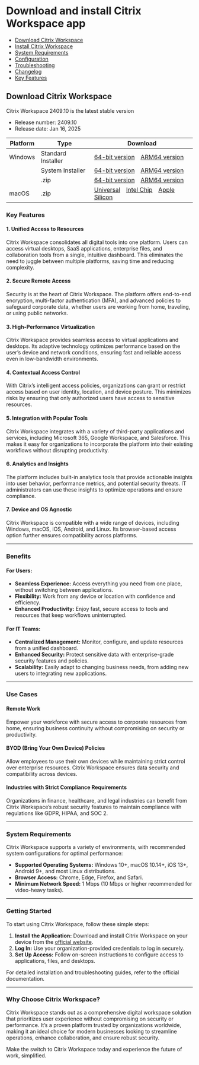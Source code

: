 # Download and install Citrix Workspace app


- [Download Citrix Workspace](#download-citrix-workspace)
- [Install Citrix Workspace](#download-citrix-workspace)
- [System Requirements](#system-requirements)
- [Configuration](#configuration)
- [Troubleshooting](#troubleshooting)
- [Changelog](#changelog)
- [Key Features](#key-features)

## Download Citrix Workspace

Citrix Workspace 2409.10 is the latest stable version

*   Release number: 2409.10
*   Release date: Jan 16, 2025

| Platform | Type             | Download                                                                                                                                                                                                                             |
| -------- | ---------------- | -------------------------------------------------------------------------------------------------------------------------------------------------------------------------------------------------------------------------------------- |
| Windows  | Standard Installer   | [64-bit version](https://www.citrix.com/platform/citrix-workspace-app.html) [ARM64 version](https://www.citrix.com/platform/citrix-workspace-app.html)                                                                                          |
|          | System Installer | [64-bit version](https://www.citrix.com/platform/citrix-workspace-app.html) [ARM64 version](https://www.citrix.com/platform/citrix-workspace-app.html)                                                                                        |
|          | .zip             | [64-bit version](https://www.citrix.com/platform/citrix-workspace-app.html) [ARM64 version](https://www.citrix.com/platform/citrix-workspace-app.html)                                                                                          |
| macOS    | .zip             | [Universal](https://go.microsoft.com/fwlink/?linkid=2298050) [Intel Chip](https://go.microsoft.com/fwlink/?linkid=2298103) [Apple Silicon](https://go.microsoft.com/fwlink/?linkid=2297727) |  


### Key Features

#### 1. **Unified Access to Resources**

Citrix Workspace consolidates all digital tools into one platform. Users can access virtual desktops, SaaS applications, enterprise files, and collaboration tools from a single, intuitive dashboard. This eliminates the need to juggle between multiple platforms, saving time and reducing complexity.

#### 2. **Secure Remote Access**

Security is at the heart of Citrix Workspace. The platform offers end-to-end encryption, multi-factor authentication (MFA), and advanced policies to safeguard corporate data, whether users are working from home, traveling, or using public networks.

#### 3. **High-Performance Virtualization**

Citrix Workspace provides seamless access to virtual applications and desktops. Its adaptive technology optimizes performance based on the user’s device and network conditions, ensuring fast and reliable access even in low-bandwidth environments.

#### 4. **Contextual Access Control**

With Citrix’s intelligent access policies, organizations can grant or restrict access based on user identity, location, and device posture. This minimizes risks by ensuring that only authorized users have access to sensitive resources.

#### 5. **Integration with Popular Tools**

Citrix Workspace integrates with a variety of third-party applications and services, including Microsoft 365, Google Workspace, and Salesforce. This makes it easy for organizations to incorporate the platform into their existing workflows without disrupting productivity.

#### 6. **Analytics and Insights**

The platform includes built-in analytics tools that provide actionable insights into user behavior, performance metrics, and potential security threats. IT administrators can use these insights to optimize operations and ensure compliance.

#### 7. **Device and OS Agnostic**

Citrix Workspace is compatible with a wide range of devices, including Windows, macOS, iOS, Android, and Linux. Its browser-based access option further ensures compatibility across platforms.

---

### Benefits

#### **For Users:**

- **Seamless Experience:** Access everything you need from one place, without switching between applications.
- **Flexibility:** Work from any device or location with confidence and efficiency.
- **Enhanced Productivity:** Enjoy fast, secure access to tools and resources that keep workflows uninterrupted.

#### **For IT Teams:**

- **Centralized Management:** Monitor, configure, and update resources from a unified dashboard.
- **Enhanced Security:** Protect sensitive data with enterprise-grade security features and policies.
- **Scalability:** Easily adapt to changing business needs, from adding new users to integrating new applications.

---

### Use Cases

#### **Remote Work**

Empower your workforce with secure access to corporate resources from home, ensuring business continuity without compromising on security or productivity.

#### **BYOD (Bring Your Own Device) Policies**

Allow employees to use their own devices while maintaining strict control over enterprise resources. Citrix Workspace ensures data security and compatibility across devices.

#### **Industries with Strict Compliance Requirements**

Organizations in finance, healthcare, and legal industries can benefit from Citrix Workspace’s robust security features to maintain compliance with regulations like GDPR, HIPAA, and SOC 2.

---

### System Requirements

Citrix Workspace supports a variety of environments, with recommended system configurations for optimal performance:

- **Supported Operating Systems:** Windows 10+, macOS 10.14+, iOS 13+, Android 9+, and most Linux distributions.
- **Browser Access:** Chrome, Edge, Firefox, and Safari.
- **Minimum Network Speed:** 1 Mbps (10 Mbps or higher recommended for video-heavy tasks).

---

### Getting Started

To start using Citrix Workspace, follow these simple steps:

1. **Install the Application:** Download and install Citrix Workspace on your device from the [official website](https://www.citrix.com).
2. **Log In:** Use your organization-provided credentials to log in securely.
3. **Set Up Access:** Follow on-screen instructions to configure access to applications, files, and desktops.

For detailed installation and troubleshooting guides, refer to the official documentation.

---

### Why Choose Citrix Workspace?

Citrix Workspace stands out as a comprehensive digital workspace solution that prioritizes user experience without compromising on security or performance. It’s a proven platform trusted by organizations worldwide, making it an ideal choice for modern businesses looking to streamline operations, enhance collaboration, and ensure robust security.

Make the switch to Citrix Workspace today and experience the future of work, simplified.
